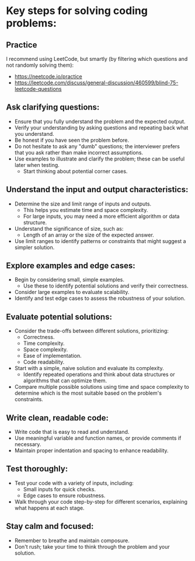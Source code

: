 # Key steps for solving coding problems:

## Practice

I recommend using LeetCode, but smartly (by filtering which questions and not randomly solving them):

- https://neetcode.io/practice
- https://leetcode.com/discuss/general-discussion/460599/blind-75-leetcode-questions

## Ask clarifying questions:

- Ensure that you fully understand the problem and the expected output.
- Verify your understanding by asking questions and repeating back what you understand.
- Be honest if you have seen the problem before.
- Do not hesitate to ask any "dumb" questions; the interviewer prefers that you ask rather than make incorrect assumptions.
- Use examples to illustrate and clarify the problem; these can be useful later when testing.
  - Start thinking about potential corner cases.

## Understand the input and output characteristics:

- Determine the size and limit range of inputs and outputs.
  - This helps you estimate time and space complexity.
  - For large inputs, you may need a more efficient algorithm or data structure.
- Understand the significance of size, such as:
  - Length of an array or the size of the expected answer.
- Use limit ranges to identify patterns or constraints that might suggest a simpler solution.

## Explore examples and edge cases:

- Begin by considering small, simple examples.
  - Use these to identify potential solutions and verify their correctness.
- Consider large examples to evaluate scalability.
- Identify and test edge cases to assess the robustness of your solution.

## Evaluate potential solutions:

- Consider the trade-offs between different solutions, prioritizing:
  - Correctness.
  - Time complexity.
  - Space complexity.
  - Ease of implementation.
  - Code readability.
- Start with a simple, naive solution and evaluate its complexity.
  - Identify repeated operations and think about data structures or algorithms that can optimize them.
- Compare multiple possible solutions using time and space complexity to determine which is the most suitable based on the problem's constraints.

## Write clean, readable code:

- Write code that is easy to read and understand.
- Use meaningful variable and function names, or provide comments if necessary.
- Maintain proper indentation and spacing to enhance readability.

## Test thoroughly:
- Test your code with a variety of inputs, including:
  - Small inputs for quick checks.
  - Edge cases to ensure robustness.
- Walk through your code step-by-step for different scenarios, explaining what happens at each stage.

## Stay calm and focused:
- Remember to breathe and maintain composure.
- Don't rush; take your time to think through the problem and your solution.